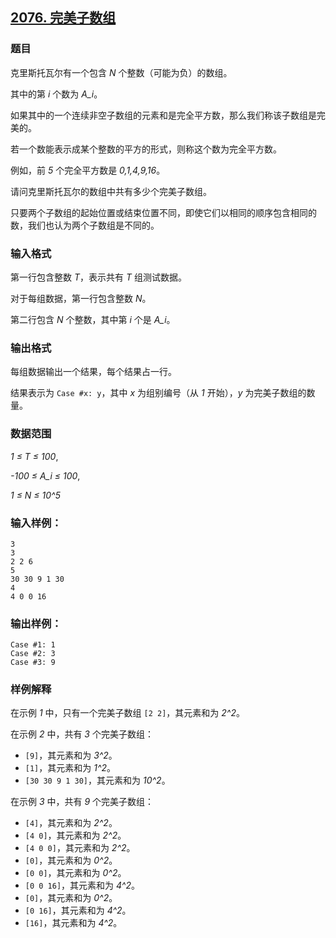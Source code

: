 ## [2076. 完美子数组](https://www.acwing.com/problem/content/2078/)

### 题目

克里斯托瓦尔有一个包含 *N* 个整数（可能为负）的数组。

其中的第 *i* 个数为 *A_i*。

如果其中的一个连续非空子数组的元素和是完全平方数，那么我们称该子数组是完美的。

若一个数能表示成某个整数的平方的形式，则称这个数为完全平方数。

例如，前 *5* 个完全平方数是 *0,1,4,9,16*。

请问克里斯托瓦尔的数组中共有多少个完美子数组。

只要两个子数组的起始位置或结束位置不同，即使它们以相同的顺序包含相同的数，我们也认为两个子数组是不同的。

### 输入格式

第一行包含整数 *T*，表示共有 *T* 组测试数据。

对于每组数据，第一行包含整数 *N*。

第二行包含 *N* 个整数，其中第 *i* 个是 *A_i*。

### 输出格式

每组数据输出一个结果，每个结果占一行。

结果表示为 `Case #x: y`，其中 *x* 为组别编号（从 *1* 开始），*y* 为完美子数组的数量。

### 数据范围

*1 ≤ T ≤ 100*,

*-100 ≤ A_i ≤ 100*,

*1 ≤ N ≤ 10^5*

### 输入样例：

```
3
3
2 2 6
5
30 30 9 1 30
4
4 0 0 16
```

### 输出样例：

```
Case #1: 1
Case #2: 3
Case #3: 9
```

### 样例解释

在示例 *1* 中，只有一个完美子数组 `[2 2]`，其元素和为 *2^2*。

在示例 *2* 中，共有 *3* 个完美子数组：

- `[9]`，其元素和为 *3^2*。
- `[1]`，其元素和为 *1^2*。
- `[30 30 9 1 30]`，其元素和为 *10^2*。

在示例 *3* 中，共有 *9* 个完美子数组：

- `[4]`，其元素和为 *2^2*。
- `[4 0]`，其元素和为 *2^2*。
- `[4 0 0]`，其元素和为 *2^2*。
- `[0]`，其元素和为 *0^2*。
- `[0 0]`，其元素和为 *0^2*。
- `[0 0 16]`，其元素和为 *4^2*。
- `[0]`，其元素和为 *0^2*。
- `[0 16]`，其元素和为 *4^2*。
- `[16]`，其元素和为 *4^2*。
